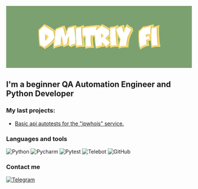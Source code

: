 [![Header](https://github.com/DmitriyFi/DmitriyFi/blob/main/assets/download.gif)](https://github.com/DmitriyFi)


## I'm a beginner QA Automation Engineer and Python Developer


### My last projects:
- [Basic api autotests for the "ipwhois" service.](https://github.com/DmitriyFi/autoTest_api)


### Languages and tools
![Python](https://img.shields.io/badge/-Python-B6D2D5?style=for-the-badge&logo=Python)
![Pycharm](https://img.shields.io/badge/-Pycharm-B6D2D5?style=for-the-badge&logo=Pycharm)
![Pytest](https://img.shields.io/badge/-Pytest-B6D2D5?style=for-the-badge&logo=Pytest)
![Telebot](https://img.shields.io/badge/-Telebot-B6D2D5?style=for-the-badge&logo=Telebot)
![GitHub](https://img.shields.io/badge/-GitHub-B6D2D5?style=for-the-badge&logo=GitHub)


### Contact me
[![Telegram](https://img.shields.io/badge/-Telegram-B6D2D5?style=for-the-badge&logo=Telegram)](https://t.me/popupfckup)

